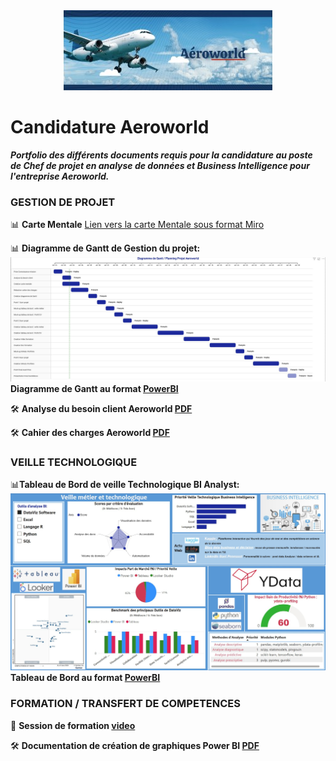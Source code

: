<div align="center">
  <img src="https://github.com/frjolly/Aeroworld/blob/main/images/Aero.jpg" alt="aero">
</div>

# Candidature Aeroworld 
***Portfolio des différents documents requis pour la candidature au poste de Chef de projet en analyse de données et Business Intelligence pour l'entreprise Aeroworld.***

### GESTION DE PROJET
📊 **Carte Mentale**
[Lien vers la carte Mentale sous format Miro](https://miro.com/app/board/uXjVIJkCdKI=/?share_link_id=63173099956)

📊 **Diagramme de Gantt de Gestion du projet:**
![aero](https://github.com/frjolly/Aeroworld/blob/main/images/GanttAero.jpg)
**Diagramme de Gantt au format [PowerBI](https://github.com/frjolly/Aeroworld/blob/main/Gantt_AeroWorld.pbix)**

🛠️ **Analyse du besoin client Aeroworld [PDF](https://github.com/frjolly/Aeroworld/blob/main/Besoins_métiers_Aeroworld.pdf)**

🛠️ **Cahier des charges Aeroworld [PDF](https://github.com/frjolly/Aeroworld/blob/main/Cahier_Des_Charges_Fonctionnel_Portfolio_Aeroworld.pdf)**
  
### VEILLE TECHNOLOGIQUE
📊**Tableau de Bord de veille Technologique BI Analyst:**
![aero](https://github.com/frjolly/Aeroworld/blob/main/images/VeilleAero2.jpg)
**Tableau de Bord au format [PowerBI](https://github.com/frjolly/Aeroworld/blob/main/Aeroworld_Veille_TDB)**

### FORMATION / TRANSFERT DE COMPETENCES
🎥 **Session de formation [video](https://youtu.be/BdtM3XaFG-0)**

🛠️ **Documentation de création de graphiques Power BI [PDF](https://github.com/frjolly/Aeroworld/blob/main/Documentation_Creation_Graphique_PowerBI.pdf)**

